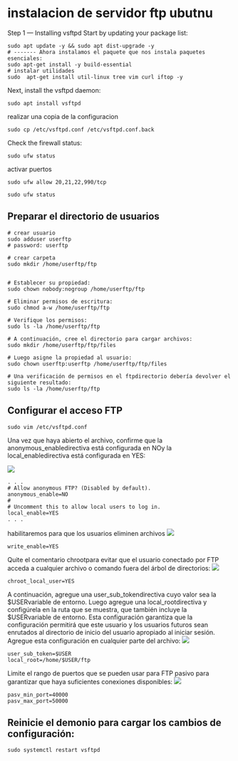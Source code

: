 # instalacion de servidor ftp ubutnu

Step 1 — Installing vsftpd
Start by updating your package list:

```shell
sudo apt update -y && sudo apt dist-upgrade -y
# ------- Ahora instalamos el paquete que nos instala paquetes esenciales: 
sudo apt-get install -y build-essential
# instalar utilidades
sudo  apt-get install util-linux tree vim curl iftop -y 
```
Next, install the vsftpd daemon:

```shell
sudo apt install vsftpd
```

realizar una copia de la configuracion
```shell
sudo cp /etc/vsftpd.conf /etc/vsftpd.conf.back
```


Check the firewall status:
```shell
sudo ufw status
```

activar puertos
```shell
sudo ufw allow 20,21,22,990/tcp
```



```shell
sudo ufw status
```
## Preparar el directorio de usuarios

```shell
# crear usuario
sudo adduser userftp
# password: userftp

# crear carpeta
sudo mkdir /home/userftp/ftp


# Establecer su propiedad:
sudo chown nobody:nogroup /home/userftp/ftp

# Eliminar permisos de escritura:
sudo chmod a-w /home/userftp/ftp

# Verifique los permisos:
sudo ls -la /home/userftp/ftp

# A continuación, cree el directorio para cargar archivos:
sudo mkdir /home/userftp/ftp/files

# Luego asigne la propiedad al usuario:
sudo chown userftp:userftp /home/userftp/ftp/files

# Una verificación de permisos en el ftpdirectorio debería devolver el siguiente resultado:
sudo ls -la /home/userftp/ftp

```

##   Configurar el acceso FTP

```shell
sudo vim /etc/vsftpd.conf
```

Una vez que haya abierto el archivo, confirme que la anonymous_enabledirectiva está configurada en NOy la local_enabledirectiva está configurada en YES:

![](https://i.imgur.com/H4KYZnZ.png)
```shell
. . .
# Allow anonymous FTP? (Disabled by default).
anonymous_enable=NO
#
# Uncomment this to allow local users to log in.
local_enable=YES
. . .
```

habilitaremos para que los usuarios eliminen archivos
![](https://i.imgur.com/KoCdOZZ.png) 
```shell
write_enable=YES
```


Quite el comentario chrootpara evitar que el usuario conectado por FTP acceda a cualquier archivo o comando fuera del árbol de directorios:
![](https://i.imgur.com/om0A6Hh.png) 
```shell
chroot_local_user=YES
```

A continuación, agregue una user_sub_tokendirectiva cuyo valor sea la $USERvariable de entorno. Luego agregue una local_rootdirectiva y configúrela en la ruta que se muestra, que también incluye la $USERvariable de entorno. Esta configuración garantiza que la configuración permitirá que este usuario y los usuarios futuros sean enrutados al directorio de inicio del usuario apropiado al iniciar sesión. Agregue esta configuración en cualquier parte del archivo:
![](https://i.imgur.com/ogPQ39X.png) 
```shell
user_sub_token=$USER
local_root=/home/$USER/ftp
```

Limite el rango de puertos que se pueden usar para FTP pasivo para garantizar que haya suficientes conexiones disponibles:
![](https://i.imgur.com/kRKpn5X.png) 
```shell
pasv_min_port=40000
pasv_max_port=50000
```

## Reinicie el demonio para cargar los cambios de configuración:

```shell
sudo systemctl restart vsftpd
```


